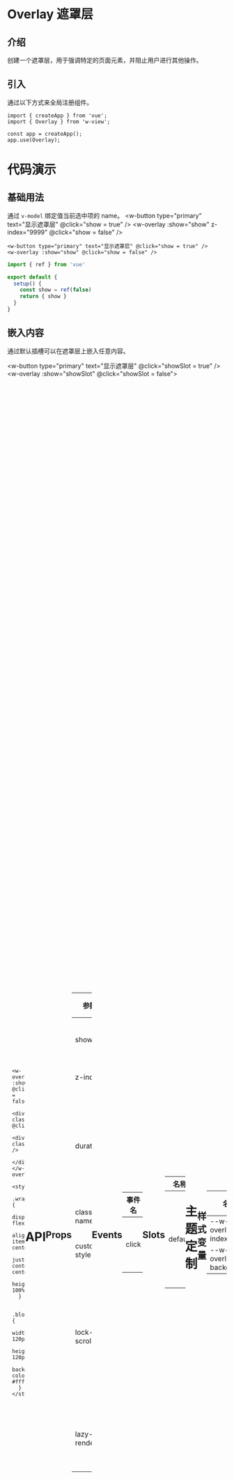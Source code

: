 # Overlay 遮罩层

## 介绍

创建一个遮罩层，用于强调特定的页面元素，并阻止用户进行其他操作。

## 引入
通过以下方式来全局注册组件。
```
import { createApp } from 'vue';
import { Overlay } from 'w-view';

const app = createApp();
app.use(Overlay);
```

# 代码演示

## 基础用法

通过 `v-model` 绑定值当前选中项的 name。
<w-button type="primary" text="显示遮罩层" @click="show = true" />
<w-overlay :show="show" z-index="9999" @click="show = false" />

```vue
<w-button type="primary" text="显示遮罩层" @click="show = true" />
<w-overlay :show="show" @click="show = false" />
```

```js
import { ref } from 'vue'

export default {
  setup() {
    const show = ref(false)
    return { show }
  }
}
```

## 嵌入内容

通过默认插槽可以在遮罩层上嵌入任意内容。

<w-button type="primary" text="显示遮罩层" @click="showSlot = true" />
<w-overlay :show="showSlot" @click="showSlot = false">
  <div class="wrapper" @click.stop>
    <div class="block" />
  </div>
</w-overlay>


```vue
<w-overlay :show="show" @click="show = false">
  <div class="wrapper" @click.stop>
    <div class="block" />
  </div>
</w-overlay>

<style>
  .wrapper {
    display: flex;
    align-items: center;
    justify-content: center;
    height: 100%;
  }

  .block {
    width: 120px;
    height: 120px;
    background-color: #fff;
  }
</style>
```

# API

## Props

| 参数 | 说明 | 类型 | 默认值 |
| --- | --- | --- | --- |
| show | 是否展示遮罩层 | _boolean_ | `false` |
| z-index | z-index 层级 | _number \| string_ | `1` |
| duration | 动画时长，单位秒，设置为 0 可以禁用动画 | _number \| string_ | `0.3` |
| class-name | 自定义类名 | _string_ | - |
| custom-style | 自定义样式 | _object_ | - |
| lock-scroll | 是否锁定背景滚动，锁定时蒙层里的内容也将无法滚动 | _boolean_ | `true` |
| lazy-render | 是否在显示时才渲染节点 | _boolean_ | `true` |

## Events

| 事件名 | 说明       | 回调参数            |
| ------ | ---------- | ------------------- |
| click  | 点击时触发 | _event: MouseEvent_ |

## Slots

| 名称    | 说明                               |
| ------- | ---------------------------------- |
| default | 默认插槽，用于在遮罩层上方嵌入内容 |


# 主题定制

## 样式变量

| 名称                     | 默认值               | 描述 |
| ------------------------ | -------------------- | ---- |
| --w-overlay-z-index    | _1_                  | -    |
| --w-overlay-background | _rgba(0, 0, 0, 0.7)_ | -    |


<script setup>
import { ref } from 'vue'

const show = ref(false)
const showSlot = ref(false)
</script>

<style lang='less' scoped>
  .wrapper {
    display: flex;
    align-items: center;
    justify-content: center;
    height: 100%;
  }

  .block {
    width: 120px;
    height: 120px;
    background-color: #fff;
  }
</style>
